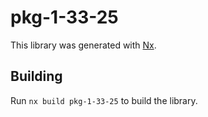 # pkg-1-33-25

This library was generated with [Nx](https://nx.dev).

## Building

Run `nx build pkg-1-33-25` to build the library.
